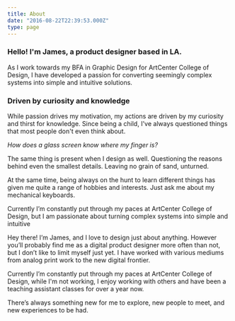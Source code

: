 ```yaml
---
title: About
date: "2016-08-22T22:39:53.000Z"
type: page
---
```


### Hello! I'm James, a product designer based in LA.

As I work towards my BFA in Graphic Design for ArtCenter College of Design, I have developed a passion for converting seemingly complex systems into simple and intuitive solutions.

### Driven by curiosity and knowledge

While passion drives my motivation, my actions are driven by my curiosity and thirst for knowledge. Since being a child, I've always questioned things that most people don't even think about.

_How does a glass screen know where my finger is?_

The same thing is present when I design as well. Questioning the reasons behind even the smallest details. Leaving no grain of sand, unturned.

At the same time, being always on the hunt to learn different things has given me quite a range of hobbies and interests. Just ask me about my mechanical keyboards.


Currently I’m constantly put through my paces at ArtCenter College of Design, but I am passionate about turning complex systems into simple and intuitive

Hey there! I’m James, and I love to design just about anything. However you’ll probably find me as a digital product designer more often than not, but I don’t like to limit myself just yet. I have worked with various mediums from analog print work to the new digital frontier.

Currently I’m constantly put through my paces at ArtCenter College of Design, while I'm not working, I enjoy working with others and have been a teaching assistant classes for over a year now.

There’s always something new for me to explore, new people to meet, and new experiences to be had.
